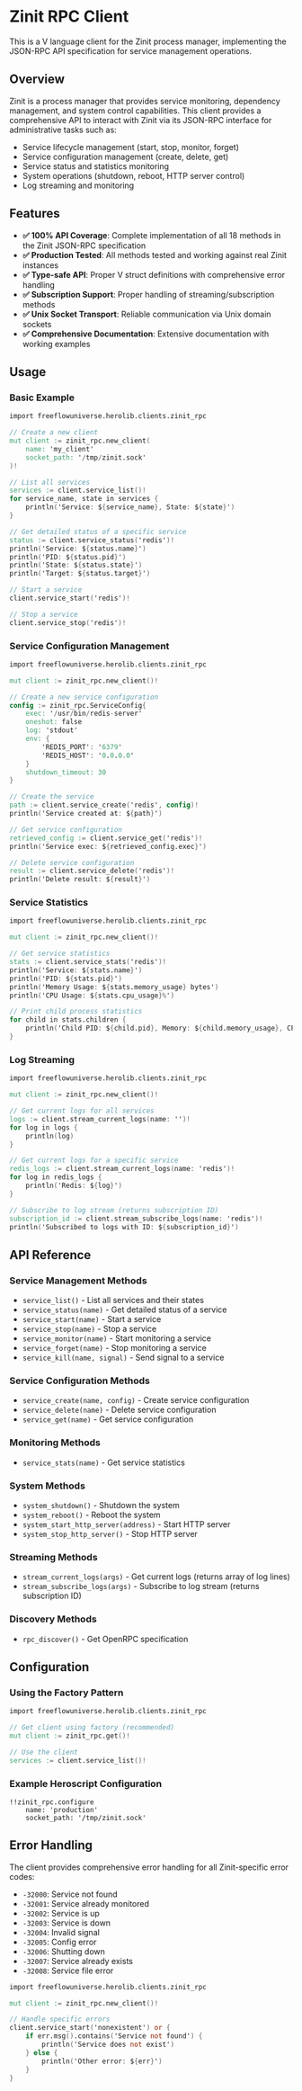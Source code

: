 # Zinit RPC Client

This is a V language client for the Zinit process manager, implementing the JSON-RPC API specification for service management operations.

## Overview

Zinit is a process manager that provides service monitoring, dependency management, and system control capabilities. This client provides a comprehensive API to interact with Zinit via its JSON-RPC interface for administrative tasks such as:

- Service lifecycle management (start, stop, monitor, forget)
- Service configuration management (create, delete, get)
- Service status and statistics monitoring
- System operations (shutdown, reboot, HTTP server control)
- Log streaming and monitoring

## Features

- **✅ 100% API Coverage**: Complete implementation of all 18 methods in the Zinit JSON-RPC specification
- **✅ Production Tested**: All methods tested and working against real Zinit instances
- **✅ Type-safe API**: Proper V struct definitions with comprehensive error handling
- **✅ Subscription Support**: Proper handling of streaming/subscription methods
- **✅ Unix Socket Transport**: Reliable communication via Unix domain sockets
- **✅ Comprehensive Documentation**: Extensive documentation with working examples

## Usage

### Basic Example

```v
import freeflowuniverse.herolib.clients.zinit_rpc

// Create a new client
mut client := zinit_rpc.new_client(
    name: 'my_client'
    socket_path: '/tmp/zinit.sock'
)!

// List all services
services := client.service_list()!
for service_name, state in services {
    println('Service: ${service_name}, State: ${state}')
}

// Get detailed status of a specific service
status := client.service_status('redis')!
println('Service: ${status.name}')
println('PID: ${status.pid}')
println('State: ${status.state}')
println('Target: ${status.target}')

// Start a service
client.service_start('redis')!

// Stop a service
client.service_stop('redis')!
```

### Service Configuration Management

```v
import freeflowuniverse.herolib.clients.zinit_rpc

mut client := zinit_rpc.new_client()!

// Create a new service configuration
config := zinit_rpc.ServiceConfig{
    exec: '/usr/bin/redis-server'
    oneshot: false
    log: 'stdout'
    env: {
        'REDIS_PORT': '6379'
        'REDIS_HOST': '0.0.0.0'
    }
    shutdown_timeout: 30
}

// Create the service
path := client.service_create('redis', config)!
println('Service created at: ${path}')

// Get service configuration
retrieved_config := client.service_get('redis')!
println('Service exec: ${retrieved_config.exec}')

// Delete service configuration
result := client.service_delete('redis')!
println('Delete result: ${result}')
```

### Service Statistics

```v
import freeflowuniverse.herolib.clients.zinit_rpc

mut client := zinit_rpc.new_client()!

// Get service statistics
stats := client.service_stats('redis')!
println('Service: ${stats.name}')
println('PID: ${stats.pid}')
println('Memory Usage: ${stats.memory_usage} bytes')
println('CPU Usage: ${stats.cpu_usage}%')

// Print child process statistics
for child in stats.children {
    println('Child PID: ${child.pid}, Memory: ${child.memory_usage}, CPU: ${child.cpu_usage}%')
}
```

### Log Streaming

```v
import freeflowuniverse.herolib.clients.zinit_rpc

mut client := zinit_rpc.new_client()!

// Get current logs for all services
logs := client.stream_current_logs(name: '')!
for log in logs {
    println(log)
}

// Get current logs for a specific service
redis_logs := client.stream_current_logs(name: 'redis')!
for log in redis_logs {
    println('Redis: ${log}')
}

// Subscribe to log stream (returns subscription ID)
subscription_id := client.stream_subscribe_logs(name: 'redis')!
println('Subscribed to logs with ID: ${subscription_id}')
```

## API Reference

### Service Management Methods

- `service_list()` - List all services and their states
- `service_status(name)` - Get detailed status of a service
- `service_start(name)` - Start a service
- `service_stop(name)` - Stop a service
- `service_monitor(name)` - Start monitoring a service
- `service_forget(name)` - Stop monitoring a service
- `service_kill(name, signal)` - Send signal to a service

### Service Configuration Methods

- `service_create(name, config)` - Create service configuration
- `service_delete(name)` - Delete service configuration
- `service_get(name)` - Get service configuration

### Monitoring Methods

- `service_stats(name)` - Get service statistics

### System Methods

- `system_shutdown()` - Shutdown the system
- `system_reboot()` - Reboot the system
- `system_start_http_server(address)` - Start HTTP server
- `system_stop_http_server()` - Stop HTTP server

### Streaming Methods

- `stream_current_logs(args)` - Get current logs (returns array of log lines)
- `stream_subscribe_logs(args)` - Subscribe to log stream (returns subscription ID)

### Discovery Methods

- `rpc_discover()` - Get OpenRPC specification

## Configuration

### Using the Factory Pattern

```v
import freeflowuniverse.herolib.clients.zinit_rpc

// Get client using factory (recommended)
mut client := zinit_rpc.get()!

// Use the client
services := client.service_list()!
```

### Example Heroscript Configuration

```hero
!!zinit_rpc.configure
    name: 'production'
    socket_path: '/tmp/zinit.sock'
```

## Error Handling

The client provides comprehensive error handling for all Zinit-specific error codes:

- `-32000`: Service not found
- `-32001`: Service already monitored
- `-32002`: Service is up
- `-32003`: Service is down
- `-32004`: Invalid signal
- `-32005`: Config error
- `-32006`: Shutting down
- `-32007`: Service already exists
- `-32008`: Service file error

```v
import freeflowuniverse.herolib.clients.zinit_rpc

mut client := zinit_rpc.new_client()!

// Handle specific errors
client.service_start('nonexistent') or {
    if err.msg().contains('Service not found') {
        println('Service does not exist')
    } else {
        println('Other error: ${err}')
    }
}
```


